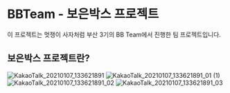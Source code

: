 # BBTeam - 보은박스 프로젝트
이 프로젝트는 멋쟁이 사자처럼 부산 3기의 BB Team에서 진행한 팀 프로젝트입니다.

## 보은박스 프로젝트란?
![KakaoTalk_20210107_133621891](https://user-images.githubusercontent.com/66506477/103867713-290add00-510b-11eb-83de-a47ca7cb61d0.jpg)
![KakaoTalk_20210107_133621891_01 (1)](https://user-images.githubusercontent.com/66506477/103867718-2ad4a080-510b-11eb-8fd2-ebe1a67d2969.jpg)
![KakaoTalk_20210107_133621891_02](https://user-images.githubusercontent.com/66506477/103867720-2ad4a080-510b-11eb-95f9-857c2b7fc579.jpg)
![KakaoTalk_20210107_133621891_03](https://user-images.githubusercontent.com/66506477/103867721-2b6d3700-510b-11eb-9245-5dea6b438476.jpg)
